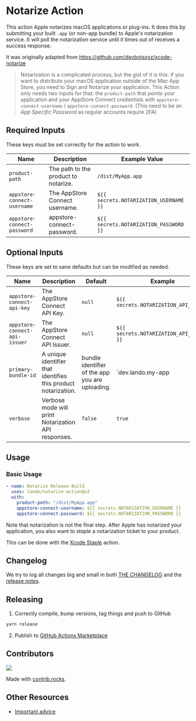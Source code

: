 # Notarize Action

This action Apple notarizes macOS applications or plug-ins. It does this by submitting your built `.app` (or non-app bundle) to Apple's notarization service. It will poll the notarization service until it times out of receives a success response.

It was originally adapted from https://github.com/devbotsxyz/xcode-notarize

> Notarization is a complicated process, but the gist of it is this: if you want to distribute your macOS application outside of the Mac App Store, you need to Sign and Notarize your application. This Action only needs two inputs for that: the `product-path` that points your application and your AppStore Connect credentials with `appstore-connect-username` / `appstore-connect-password`. (This need to be an _App Specific Password_ as regular accounts require 2FA)

## Required Inputs

These keys must be set correctly for the action to work.

| Name | Description | Example Value |
|---|---|---|
| `product-path` | The path to the product to notarize.  | `/dist/MyApp.app` |
| `appstore-connect-username` | The AppStore Connect username. | `${{ secrets.NOTARIZATION_USERNAME }}` |
| `appstore-connect-password` | appstore-connect-password. | `${{ secrets.NOTARIZATION_PASSWORD }}` |

## Optional Inputs

These keys are set to sane defaults but can be modified as needed.

| Name | Description | Default | Example |
|---|---|---|---|
| `appstore-connect-api-key` | The AppStore Connect API Key. | `null` | `${{ secrets.NOTARIZATION_API_KEY }}` |
| `appstore-connect-api-issuer` | The AppStore Connect API Issuer. | `null` | `${{ secrets.NOTARIZATION_API_ISSUER }}` |
| `primary-bundle-id` | A unique identifier that identifies this product notarization. | bundle identifier of the app you are uploading. | `dev.lando.my-app |
| `verbose` | Verbose mode will print Notarization API responses. | `false` | `true` |

##  Usage

### Basic Usage

```yaml
- name: Notarize Release Build
  uses: lando/notarize-action@v2
  with:
    product-path: "/dist/MyApp.app"
    appstore-connect-username: ${{ secrets.NOTARIZATION_USERNAME }}
    appstore-connect-password: ${{ secrets.NOTARIZATION_PASSWORD }}
```

Note that notarization is not the final step. After Apple has notarized your application, you also want to _staple_ a notarization ticket to your product.

This can be done with the [Xcode Staple](https://github.com/marketplace/actions/xcode-staple) action.

## Changelog

We try to log all changes big and small in both [THE CHANGELOG](https://github.com/lando/notarize-action/blob/main/CHANGELOG.md) and the [release notes](https://github.com/lando/notarize-action/releases).

## Releasing

1. Correctly compile, bump versions, tag things and push to GitHub

  ```bash
  yarn release
  ```

2. Publish to [GitHub Actions Marketplace](https://docs.github.com/en/enterprise-cloud@latest/actions/creating-actions/publishing-actions-in-github-marketplace)

## Contributors

<a href="https://github.com/lando/notarize-action/graphs/contributors">
  <img src="https://contrib.rocks/image?repo=lando/notarize-action" />
</a>

Made with [contrib.rocks](https://contrib.rocks).

## Other Resources

* [Important advice](https://www.youtube.com/watch?v=WA4iX5D9Z64)
